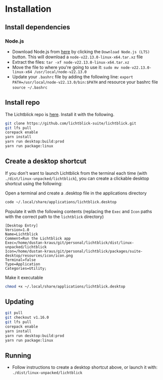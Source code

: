 # Installation
## Install dependencies
### Node.js
- Download Node.js from [here](https://nodejs.org/en/) by clicking the `Download Node.js (LTS)` button. This will download a  `node-v22.13.0-linux-x64.tar.xz` file
- Extract the files: `tar -xf node-v22.13.0-linux-x64.tar.xz`
- Move the file to where you're going to use it: `sudo mv node-v22.13.0-linux-x64 /usr/local/node-v22.13.0`
- Update your `.bashrc` file by adding the following line: `export PATH=/usr/local/node-v22.13.0/bin:$PATH` and resource your bashrc file `source ~/.bashrc`

## Install repo
The Lichtblick repo is [here](https://github.com/Lichtblick-Suite/lichtblick). Install it with the following.
```bash
git clone https://github.com/lichtblick-suite/lichtblick.git
git lfs pull
corepack enable
yarn install
yarn run desktop:build:prod
yarn run package:linux
```

## Create a desktop shortcut
If you don't want to launch Lichtblick from the terminal each time (with `./dist/linux-unpacked/lichtblick`), you can create a clickable desktop shortcut using the following:

Open a terminal and create a .desktop file in the applications directory
```bash
code ~/.local/share/applications/lichtblick.desktop
```

Populate it with the following contents (replacing the `Exec` and `Icon` paths with the correct path to the `lichtblick` directory)
```
[Desktop Entry]
Version=1.0
Name=Lichtblick
Comment=Run the Lichtblick app
Exec=/home/dustan-kraus/git/personal/lichtblick/dist/linux-unpacked/lichtblick
Icon=/home/dustan-kraus/git/personal/lichtblick/packages/suite-desktop/resources/icon/icon.png
Terminal=false
Type=Application
Categories=Utility;
```

Make it executable
```bash
chmod +x ~/.local/share/applications/lichtblick.desktop
```

## Updating
```bash
git pull
git checkout v1.16.0
git lfs pull
corepack enable
yarn install
yarn run desktop:build:prod
yarn run package:linux
```
## Running
- Follow instructions to create a desktop shortcut above, or launch it with: `./dist/linux-unpacked/lichtblick`

